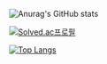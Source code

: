![Anurag's GitHub stats](https://github-readme-stats.vercel.app/api?username=jasper200207&show_icons=true&theme=material-palenight)

[![Solved.ac프로필](http://mazassumnida.wtf/api/v2/generate_badge?boj=jasper200207)](https://solved.ac/jasper200207)

[![Top Langs](https://github-readme-stats.vercel.app/api/top-langs/?username=jasper200207&langs_count=8)](https://github.com/jasper200207/github-readme-stats)
